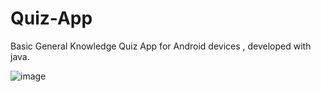 # Quiz-App
Basic General Knowledge Quiz App for Android devices , developed with java.


![image](https://github.com/MertYigit0/Quiz-App/assets/107271196/06da1aa8-e6f4-4a7c-981e-8d227d781ebd)
